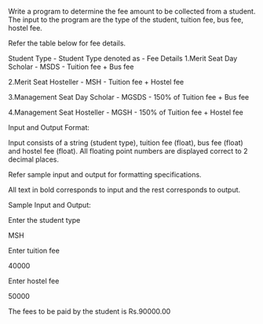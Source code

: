 Write a program to determine the fee amount to be collected from a student. The input to the program are the type of the student, tuition fee, bus fee, hostel fee.

Refer the table below for fee details.

Student Type	- Student Type denoted as	- Fee Details
1.Merit Seat Day Scholar -	MSDS	- Tuition fee + Bus fee

2.Merit Seat Hosteller -	MSH	- Tuition fee + Hostel fee

3.Management Seat Day Scholar -	MGSDS	- 150% of Tuition fee + Bus fee

4.Management Seat Hosteller -  MGSH	 - 150% of Tuition fee + Hostel fee

Input and Output Format:

Input consists of a string (student type), tuition fee (float), bus fee (float) and hostel fee (float). All floating point numbers are displayed correct to 2 decimal places.

Refer sample input and output for formatting specifications.

All text in bold corresponds to input and the rest corresponds to output.

Sample Input and Output:

Enter the student type

MSH

Enter tuition fee

40000

Enter hostel fee

50000

The fees to be paid by the student is Rs.90000.00
